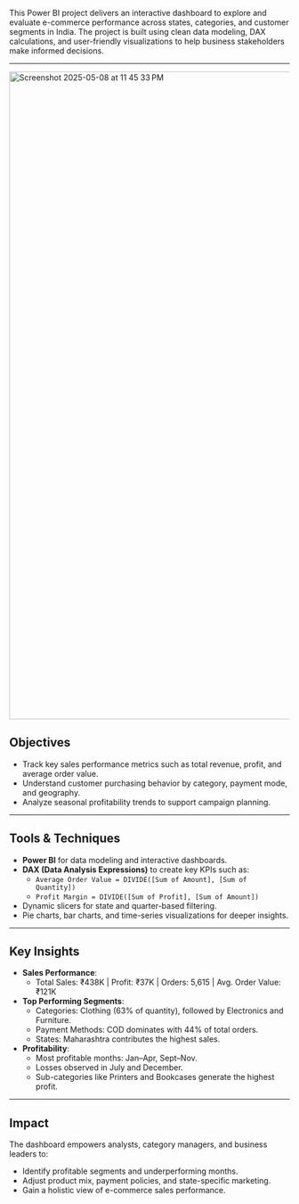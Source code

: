 


This Power BI project delivers an interactive dashboard to explore and evaluate e-commerce performance across states, categories, and customer segments in India. The project is built using clean data modeling, DAX calculations, and user-friendly visualizations to help business stakeholders make informed decisions.

---

<img width="1162" alt="Screenshot 2025-05-08 at 11 45 33 PM" src="https://github.com/user-attachments/assets/58651c88-b43c-4f0b-9fc1-b200d0a1d769" />


## Objectives

- Track key sales performance metrics such as total revenue, profit, and average order value.
- Understand customer purchasing behavior by category, payment mode, and geography.
- Analyze seasonal profitability trends to support campaign planning.

---

## Tools & Techniques

- **Power BI** for data modeling and interactive dashboards.
- **DAX (Data Analysis Expressions)** to create key KPIs such as:
  - `Average Order Value = DIVIDE([Sum of Amount], [Sum of Quantity])`
  - `Profit Margin = DIVIDE([Sum of Profit], [Sum of Amount])`
- Dynamic slicers for state and quarter-based filtering.
- Pie charts, bar charts, and time-series visualizations for deeper insights.

---

## Key Insights

- **Sales Performance**:
  - Total Sales: ₹438K | Profit: ₹37K | Orders: 5,615 | Avg. Order Value: ₹121K
- **Top Performing Segments**:
  - Categories: Clothing (63% of quantity), followed by Electronics and Furniture.
  - Payment Methods: COD dominates with 44% of total orders.
  - States: Maharashtra contributes the highest sales.
- **Profitability**:
  - Most profitable months: Jan–Apr, Sept–Nov.
  - Losses observed in July and December.
  - Sub-categories like Printers and Bookcases generate the highest profit.

---

## Impact

The dashboard empowers analysts, category managers, and business leaders to:
- Identify profitable segments and underperforming months.
- Adjust product mix, payment policies, and state-specific marketing.
- Gain a holistic view of e-commerce sales performance.

